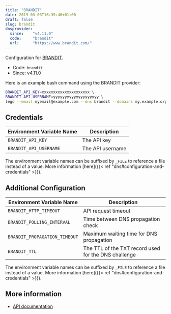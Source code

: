 ```yaml
---
title: "BRANDIT"
date: 2019-03-03T16:39:46+01:00
draft: false
slug: brandit
dnsprovider:
  since:    "v4.11.0"
  code:     "brandit"
  url:      "https://www.brandit.com/"
---
```


<!-- THIS DOCUMENTATION IS AUTO-GENERATED. PLEASE DO NOT EDIT. -->
<!-- providers/dns/brandit/brandit.toml -->
<!-- THIS DOCUMENTATION IS AUTO-GENERATED. PLEASE DO NOT EDIT. -->


Configuration for [BRANDIT](https://www.brandit.com/).


<!--more-->

- Code: `brandit`
- Since: v4.11.0


Here is an example bash command using the BRANDIT provider:

```bash
BRANDIT_API_KEY=xxxxxxxxxxxxxxxxxxxxx \
BRANDIT_API_USERNAME=yyyyyyyyyyyyyyyyyyyy \
lego --email myemail@example.com --dns brandit --domains my.example.org run
```




## Credentials

| Environment Variable Name | Description |
|-----------------------|-------------|
| `BRANDIT_API_KEY` | The API key |
| `BRANDIT_API_USERNAME` | The API username |

The environment variable names can be suffixed by `_FILE` to reference a file instead of a value.
More information [here]({{< ref "dns#configuration-and-credentials" >}}).


## Additional Configuration

| Environment Variable Name | Description |
|--------------------------------|-------------|
| `BRANDIT_HTTP_TIMEOUT` | API request timeout |
| `BRANDIT_POLLING_INTERVAL` | Time between DNS propagation check |
| `BRANDIT_PROPAGATION_TIMEOUT` | Maximum waiting time for DNS propagation |
| `BRANDIT_TTL` | The TTL of the TXT record used for the DNS challenge |

The environment variable names can be suffixed by `_FILE` to reference a file instead of a value.
More information [here]({{< ref "dns#configuration-and-credentials" >}}).




## More information

- [API documentation](https://portal.brandit.com/api/v3/)

<!-- THIS DOCUMENTATION IS AUTO-GENERATED. PLEASE DO NOT EDIT. -->
<!-- providers/dns/brandit/brandit.toml -->
<!-- THIS DOCUMENTATION IS AUTO-GENERATED. PLEASE DO NOT EDIT. -->

